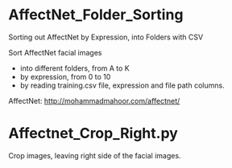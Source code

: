 # AffectNet_Folder_Sorting
Sorting out AffectNet by Expression, into Folders with CSV 



Sort AffectNet facial images
- into different folders, from A to K
- by expression, from 0 to 10 
- by reading training.csv file, expression and file path columns. 


AffectNet: 
http://mohammadmahoor.com/affectnet/




# Affectnet_Crop_Right.py 
Crop images, leaving right side of the facial images. 
